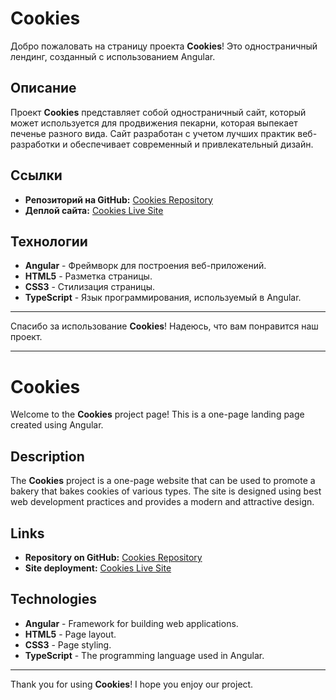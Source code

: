 # Cookies

Добро пожаловать на страницу проекта **Cookies**! Это одностраничный лендинг, созданный с использованием Angular.

## Описание

Проект **Cookies** представляет собой одностраничный сайт, который может используется для продвижения пекарни, которая выпекает печенье разного вида. Сайт разработан с учетом лучших практик веб-разработки и обеспечивает современный и привлекательный дизайн.

## Ссылки

- **Репозиторий на GitHub:** [Cookies Repository](https://github.com/Raven-91/cookies.git)
- **Деплой сайта:** [Cookies Live Site](https://raven-91.github.io/cookies/)

## Технологии

- **Angular** - Фреймворк для построения веб-приложений.
- **HTML5** - Разметка страницы.
- **CSS3** - Стилизация страницы.
- **TypeScript** - Язык программирования, используемый в Angular.
---
Спасибо за использование **Cookies**! Надеюсь, что вам понравится наш проект.

*******************************************************************************************

# Cookies

Welcome to the **Cookies** project page! This is a one-page landing page created using Angular.

## Description

The **Cookies** project is a one-page website that can be used to promote a bakery that bakes cookies of various types. The site is designed using best web development practices and provides a modern and attractive design.

## Links

- **Repository on GitHub:** [Cookies Repository](https://github.com/Raven-91/cookies.git)
- **Site deployment:** [Cookies Live Site](https://raven-91.github.io/cookies/)

## Technologies

- **Angular** - Framework for building web applications.
- **HTML5** - Page layout.
- **CSS3** - Page styling.
- **TypeScript** - The programming language used in Angular.
---
Thank you for using **Cookies**! I hope you enjoy our project.
